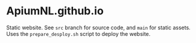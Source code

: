 # ApiumNL.github.io

Static website. See `src` branch for source code, and `main` for static assets.
Uses the `prepare_desploy.sh` script to deploy the website.

